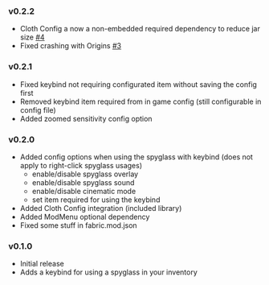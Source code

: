 ### v0.2.2
- Cloth Config a now a non-embedded required dependency to reduce jar size [#4](https://github.com/Gluton-Official/QuickSpyglasser/issues/4)
- Fixed crashing with Origins [#3](https://github.com/Gluton-Official/QuickSpyglasser/issues/3) 

### v0.2.1
- Fixed keybind not requiring configurated item without saving the config first
- Removed keybind item required from in game config (still configurable in config file)
- Added zoomed sensitivity config option

### v0.2.0
- Added config options when using the spyglass with keybind (does not apply to right-click spyglass usages)
  - enable/disable spyglass overlay
  - enable/disable spyglass sound
  - enable/disable cinematic mode
  - set item required for using the keybind
- Added Cloth Config integration (included library)
- Added ModMenu optional dependency
- Fixed some stuff in fabric.mod.json 

### v0.1.0
- Initial release
- Adds a keybind for using a spyglass in your inventory